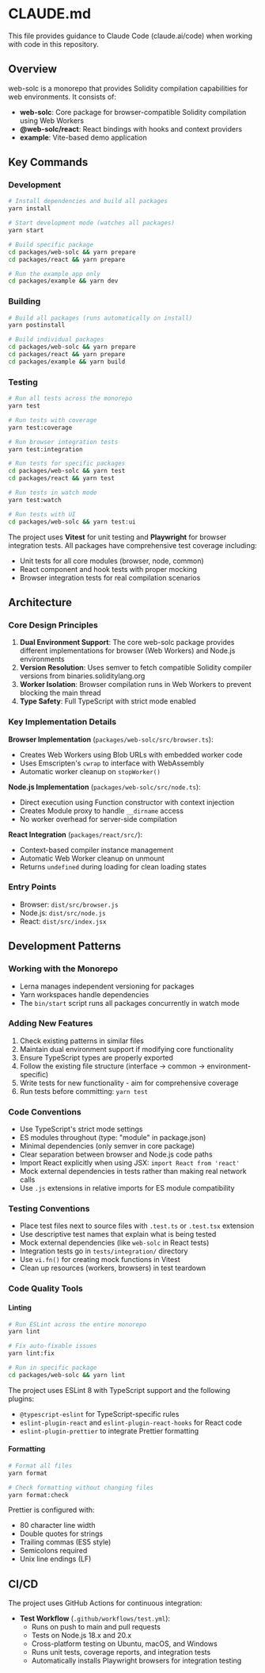 # CLAUDE.md

This file provides guidance to Claude Code (claude.ai/code) when working with code in this repository.

## Overview

web-solc is a monorepo that provides Solidity compilation capabilities for web environments. It consists of:

- **web-solc**: Core package for browser-compatible Solidity compilation using Web Workers
- **@web-solc/react**: React bindings with hooks and context providers
- **example**: Vite-based demo application

## Key Commands

### Development

```bash
# Install dependencies and build all packages
yarn install

# Start development mode (watches all packages)
yarn start

# Build specific package
cd packages/web-solc && yarn prepare
cd packages/react && yarn prepare

# Run the example app only
cd packages/example && yarn dev
```

### Building

```bash
# Build all packages (runs automatically on install)
yarn postinstall

# Build individual packages
cd packages/web-solc && yarn prepare
cd packages/react && yarn prepare
cd packages/example && yarn build
```

### Testing

```bash
# Run all tests across the monorepo
yarn test

# Run tests with coverage
yarn test:coverage

# Run browser integration tests
yarn test:integration

# Run tests for specific packages
cd packages/web-solc && yarn test
cd packages/react && yarn test

# Run tests in watch mode
yarn test:watch

# Run tests with UI
cd packages/web-solc && yarn test:ui
```

The project uses **Vitest** for unit testing and **Playwright** for browser integration tests. All packages have comprehensive test coverage including:

- Unit tests for all core modules (browser, node, common)
- React component and hook tests with proper mocking
- Browser integration tests for real compilation scenarios

## Architecture

### Core Design Principles

1. **Dual Environment Support**: The core web-solc package provides different implementations for browser (Web Workers) and Node.js environments
2. **Version Resolution**: Uses semver to fetch compatible Solidity compiler versions from binaries.soliditylang.org
3. **Worker Isolation**: Browser compilation runs in Web Workers to prevent blocking the main thread
4. **Type Safety**: Full TypeScript with strict mode enabled

### Key Implementation Details

**Browser Implementation** (`packages/web-solc/src/browser.ts`):

- Creates Web Workers using Blob URLs with embedded worker code
- Uses Emscripten's `cwrap` to interface with WebAssembly
- Automatic worker cleanup on `stopWorker()`

**Node.js Implementation** (`packages/web-solc/src/node.ts`):

- Direct execution using Function constructor with context injection
- Creates Module proxy to handle `__dirname` access
- No worker overhead for server-side compilation

**React Integration** (`packages/react/src/`):

- Context-based compiler instance management
- Automatic Web Worker cleanup on unmount
- Returns `undefined` during loading for clean loading states

### Entry Points

- Browser: `dist/src/browser.js`
- Node.js: `dist/src/node.js`
- React: `dist/src/index.jsx`

## Development Patterns

### Working with the Monorepo

- Lerna manages independent versioning for packages
- Yarn workspaces handle dependencies
- The `bin/start` script runs all packages concurrently in watch mode

### Adding New Features

1. Check existing patterns in similar files
2. Maintain dual environment support if modifying core functionality
3. Ensure TypeScript types are properly exported
4. Follow the existing file structure (interface → common → environment-specific)
5. Write tests for new functionality - aim for comprehensive coverage
6. Run tests before committing: `yarn test`

### Code Conventions

- Use TypeScript's strict mode settings
- ES modules throughout (type: "module" in package.json)
- Minimal dependencies (only semver in core package)
- Clear separation between browser and Node.js code paths
- Import React explicitly when using JSX: `import React from 'react'`
- Mock external dependencies in tests rather than making real network calls
- Use `.js` extensions in relative imports for ES module compatibility

### Testing Conventions

- Place test files next to source files with `.test.ts` or `.test.tsx` extension
- Use descriptive test names that explain what is being tested
- Mock external dependencies (like `web-solc` in React tests)
- Integration tests go in `tests/integration/` directory
- Use `vi.fn()` for creating mock functions in Vitest
- Clean up resources (workers, browsers) in test teardown

### Code Quality Tools

#### Linting
```bash
# Run ESLint across the entire monorepo
yarn lint

# Fix auto-fixable issues
yarn lint:fix

# Run in specific package
cd packages/web-solc && yarn lint
```

The project uses ESLint 8 with TypeScript support and the following plugins:
- `@typescript-eslint` for TypeScript-specific rules
- `eslint-plugin-react` and `eslint-plugin-react-hooks` for React code
- `eslint-plugin-prettier` to integrate Prettier formatting

#### Formatting
```bash
# Format all files
yarn format

# Check formatting without changing files
yarn format:check
```

Prettier is configured with:
- 80 character line width
- Double quotes for strings
- Trailing commas (ES5 style)
- Semicolons required
- Unix line endings (LF)

## CI/CD

The project uses GitHub Actions for continuous integration:

- **Test Workflow** (`.github/workflows/test.yml`):
  - Runs on push to main and pull requests
  - Tests on Node.js 18.x and 20.x
  - Cross-platform testing on Ubuntu, macOS, and Windows
  - Runs unit tests, coverage reports, and integration tests
  - Automatically installs Playwright browsers for integration testing
